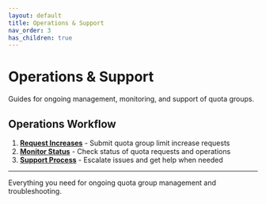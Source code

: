 ```yaml
---
layout: default
title: Operations & Support
nav_order: 3
has_children: true
---
```


# Operations & Support

Guides for ongoing management, monitoring, and support of quota groups.

## Operations Workflow

1. **[Request Increases](docs/08-increase-request.html)** - Submit quota group limit increase requests
2. **[Monitor Status](docs/09-get-status.html)** - Check status of quota requests and operations
3. **[Support Process](docs/10-support-ticket.html)** - Escalate issues and get help when needed

---

Everything you need for ongoing quota group management and troubleshooting.
